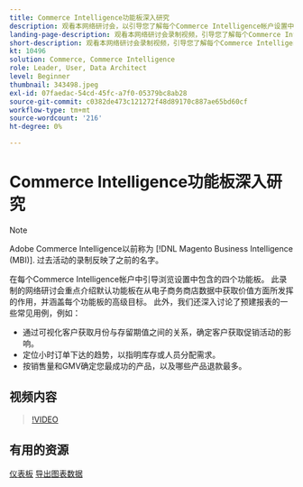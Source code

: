```yaml
---
title: Commerce Intelligence功能板深入研究
description: 观看本网络研讨会，以引导您了解每个Commerce Intelligence帐户设置中包含的四个功能板。
landing-page-description: 观看本网络研讨会录制视频，引导您了解每个Commerce Intelligence帐户设置中包含的四个功能板。
short-description: 观看本网络研讨会录制视频，引导您了解每个Commerce Intelligence帐户设置中包含的四个功能板。
kt: 10496
solution: Commerce, Commerce Intelligence
role: Leader, User, Data Architect
level: Beginner
thumbnail: 343498.jpeg
exl-id: 07faedac-54cd-45fc-a7f0-05379bc8ab28
source-git-commit: c0382de473c121272f48d89170c887ae65bd60cf
workflow-type: tm+mt
source-wordcount: '216'
ht-degree: 0%

---
```


# Commerce Intelligence功能板深入研究

>[!NOTE]
>
>Adobe Commerce Intelligence以前称为 [!DNL Magento Business Intelligence (MBI)]. 过去活动的录制反映了之前的名字。

在每个Commerce Intelligence帐户中引导浏览设置中包含的四个功能板。 此录制的网络研讨会重点介绍默认功能板在从电子商务商店数据中获取价值方面所发挥的作用，并涵盖每个功能板的高级目标。 此外，我们还深入讨论了预建报表的一些常见用例，例如：

- 通过可视化客户获取月份与存留期值之间的关系，确定客户获取促销活动的影响。
- 定位小时订单下达的趋势，以指明库存或人员分配需求。
- 按销售量和GMV确定您最成功的产品，以及哪些产品退款最多。

## 视频内容

>[!VIDEO](https://video.tv.adobe.com/v/343498?quality=12&learn=on)

## 有用的资源

[仪表板](https://experienceleague.adobe.com/docs/commerce-business-intelligence/mbi/build/dashboards/ess-dashboards.html)
[导出图表数据](https://experienceleague.adobe.com/docs/commerce-business-intelligence/mbi/build/share/exp-chart-dash.html)
